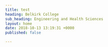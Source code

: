 ```yaml
---
title: test
heading: Belkirk College
sub_heading: Engineering and Health Sciences
layout: home
date: 2018-10-13 13:19:31 +0000
published: false

---
```

